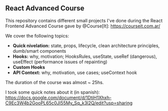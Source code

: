 ## React Advanced Course

This repository contains different small projects I've done during the React Frontend Advanced Course gave by @Course[It]: https://courseit.com.ar/

We cover the following topics:

* **Quick nivelation:** state, props, lifecycle, clean architecture principles, dumb/smart components
* **Hooks:** why, motivation; HooksRules, useState, useRef (dangerous), useEffect (performance issues of repainting)
* **Custom Hooks**
* **API Context:** why, motivation, use cases; useContext hook

The duration of the course was almost ~ 25hs.

I took some quick notes about it (in spanish): https://docs.google.com/document/d/1DtiH1Xhxh-C9Ec3W4b2GooPL65c0JI55My_Sq_k3l2Q/edit?usp=sharing
